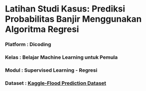 # Latihan Studi Kasus: Prediksi Probabilitas Banjir Menggunakan Algoritma Regresi

### Platform : Dicoding

### Kelas : Belajar Machine Learning untuk Pemula

### Modul : Supervised Learning - Regresi

### Dataset : [Kaggle-Flood Prediction Dataset](https://www.kaggle.com/competitions/playground-series-s4e5/data)
